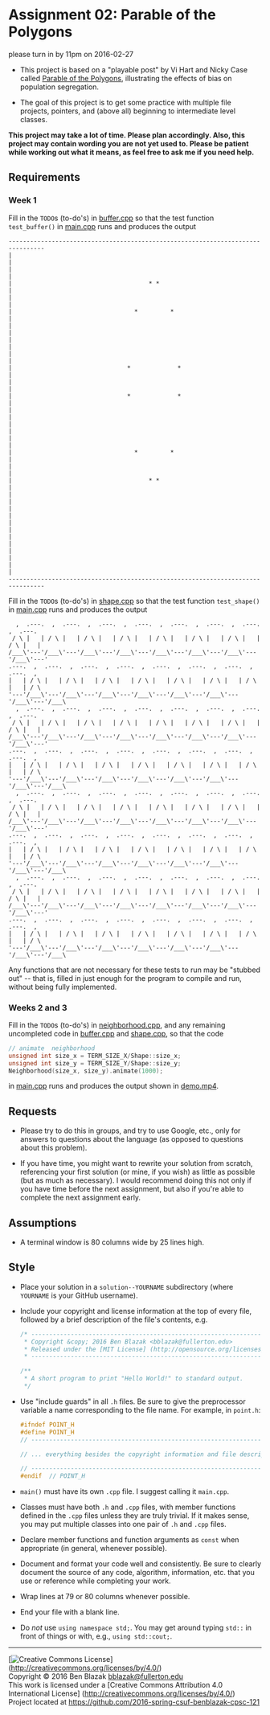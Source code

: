# Assignment 02: Parable of the Polygons
please turn in by 11pm on 2016-02-27

- This project is based on a "playable post" by Vi Hart and Nicky Case called
  [Parable of the Polygons](http://ncase.me/polygons/), illustrating the
  effects of bias on population segregation.

- The goal of this project is to get some practice with multiple file projects,
  pointers, and (above all) beginning to intermediate level classes.


**This project may take a lot of time.  Please plan accordingly.  Also, this
project may contain wording you are not yet used to.  Please be patient while
working out what it means, as feel free to ask me if you need help.**


## Requirements

### Week 1

Fill in the `TODO`s (to-do's) in
[buffer.cpp](partial-solution/buffer.cpp)
so that the test function `test_buffer()` in
[main.cpp](partial-solution/main.cpp)
runs and produces the output
```
--------------------------------------------------------------------------------
|                                                                              |
|                                                                              |
|                                      * *                                     |
|                                                                              |
|                                  *         *                                 |
|                                                                              |
|                                                                              |
|                                                                              |
|                                *             *                               |
|                                                                              |
|                                *             *                               |
|                                                                              |
|                                                                              |
|                                                                              |
|                                  *         *                                 |
|                                                                              |
|                                      * *                                     |
|                                                                              |
|                                                                              |
|                                                                              |
|                                                                              |
|                                                                              |
|                                                                              |
--------------------------------------------------------------------------------
```

Fill in the `TODO`s (to-do's) in
[shape.cpp](partial-solution/shape.cpp)
so that the test function `test_shape()` in
[main.cpp](partial-solution/main.cpp)
runs and produces the output
```
  ,  .---.  ,  .---.  ,  .---.  ,  .---.  ,  .---.  ,  .---.  ,  .---.  ,  .---.
 / \ |   | / \ |   | / \ |   | / \ |   | / \ |   | / \ |   | / \ |   | / \ |   |
/___\'---'/___\'---'/___\'---'/___\'---'/___\'---'/___\'---'/___\'---'/___\'---'
.---.  ,  .---.  ,  .---.  ,  .---.  ,  .---.  ,  .---.  ,  .---.  ,  .---.  ,  
|   | / \ |   | / \ |   | / \ |   | / \ |   | / \ |   | / \ |   | / \ |   | / \ 
'---'/___\'---'/___\'---'/___\'---'/___\'---'/___\'---'/___\'---'/___\'---'/___\
  ,  .---.  ,  .---.  ,  .---.  ,  .---.  ,  .---.  ,  .---.  ,  .---.  ,  .---.
 / \ |   | / \ |   | / \ |   | / \ |   | / \ |   | / \ |   | / \ |   | / \ |   |
/___\'---'/___\'---'/___\'---'/___\'---'/___\'---'/___\'---'/___\'---'/___\'---'
.---.  ,  .---.  ,  .---.  ,  .---.  ,  .---.  ,  .---.  ,  .---.  ,  .---.  ,  
|   | / \ |   | / \ |   | / \ |   | / \ |   | / \ |   | / \ |   | / \ |   | / \ 
'---'/___\'---'/___\'---'/___\'---'/___\'---'/___\'---'/___\'---'/___\'---'/___\
  ,  .---.  ,  .---.  ,  .---.  ,  .---.  ,  .---.  ,  .---.  ,  .---.  ,  .---.
 / \ |   | / \ |   | / \ |   | / \ |   | / \ |   | / \ |   | / \ |   | / \ |   |
/___\'---'/___\'---'/___\'---'/___\'---'/___\'---'/___\'---'/___\'---'/___\'---'
.---.  ,  .---.  ,  .---.  ,  .---.  ,  .---.  ,  .---.  ,  .---.  ,  .---.  ,  
|   | / \ |   | / \ |   | / \ |   | / \ |   | / \ |   | / \ |   | / \ |   | / \ 
'---'/___\'---'/___\'---'/___\'---'/___\'---'/___\'---'/___\'---'/___\'---'/___\
  ,  .---.  ,  .---.  ,  .---.  ,  .---.  ,  .---.  ,  .---.  ,  .---.  ,  .---.
 / \ |   | / \ |   | / \ |   | / \ |   | / \ |   | / \ |   | / \ |   | / \ |   |
/___\'---'/___\'---'/___\'---'/___\'---'/___\'---'/___\'---'/___\'---'/___\'---'
.---.  ,  .---.  ,  .---.  ,  .---.  ,  .---.  ,  .---.  ,  .---.  ,  .---.  ,  
|   | / \ |   | / \ |   | / \ |   | / \ |   | / \ |   | / \ |   | / \ |   | / \ 
'---'/___\'---'/___\'---'/___\'---'/___\'---'/___\'---'/___\'---'/___\'---'/___\
```

Any functions that are not necessary for these tests to run may be "stubbed
out" -- that is, filled in just enough for the program to compile and run,
without being fully implemented.

### Weeks 2 and 3

Fill in the `TODO`s (to-do's) in
[neighborhood.cpp](partial-solution/neighborhood.cpp),
and any remaining uncompleted code in
[buffer.cpp](partial-solution/buffer.cpp) and
[shape.cpp](partial-solution/shape.cpp),
so that the code
```c++
// animate  neighborhood
unsigned int size_x = TERM_SIZE_X/Shape::size_x;
unsigned int size_y = TERM_SIZE_Y/Shape::size_y;
Neighborhood(size_x, size_y).animate(1000);
```
in [main.cpp](partial-solution/main.cpp) runs and produces the output shown in
[demo.mp4](demo.mp4).


## Requests

- Please try to do this in groups, and try to use Google, etc., only for
  answers to questions about the language (as opposed to questions about this
  problem).

- If you have time, you might want to rewrite your solution from scratch,
  referencing your first solution (or mine, if you wish) as little as possible
  (but as much as necessary).  I would recommend doing this not only if you
  have time before the next assignment, but also if you're able to complete the
  next assignment early.


## Assumptions

- A terminal window is 80 columns wide by 25 lines high.


## Style

- Place your solution in a `solution--YOURNAME` subdirectory
  (where `YOURNAME` is your GitHub username).

- Include your copyright and license information at the top of every file,
  followed by a brief description of the file's contents, e.g.

  ```c++
  /* ----------------------------------------------------------------------------
   * Copyright &copy; 2016 Ben Blazak <bblazak@fullerton.edu>
   * Released under the [MIT License] (http://opensource.org/licenses/MIT)
   * ------------------------------------------------------------------------- */

  /**
   * A short program to print "Hello World!" to standard output.
   */
  ```

- Use "include guards" in all `.h` files.  Be sure to give the preprocessor
  variable a name corresponding to the file name.  For example, in `point.h`:

  ```c++
  #ifndef POINT_H
  #define POINT_H
  // ----------------------------------------------------------------------------

  // ... everything besides the copyright information and file description

  // ----------------------------------------------------------------------------
  #endif  // POINT_H
  ```

- `main()` must have its own `.cpp` file.  I suggest calling it `main.cpp`.
- Classes must have both `.h` and `.cpp` files, with member functions defined
  in the `.cpp` files unless they are truly trivial.  If it makes sense, you
  may put multiple classes into one pair of `.h` and `.cpp` files.

- Declare member functions and function arguments as `const` when appropriate
  (in general, whenever possible).

- Document and format your code well and consistently.  Be sure to clearly
  document the source of any code, algorithm, information, etc. that you use or
  reference while completing your work.
- Wrap lines at 79 or 80 columns whenever possible.
- End your file with a blank line.
- Do *not* use `using namespace std;`.  You may get around typing `std::` in
  front of things or with, e.g., `using std::cout;`.


-------------------------------------------------------------------------------
[![Creative Commons License](https://i.creativecommons.org/l/by/4.0/88x31.png)]
(http://creativecommons.org/licenses/by/4.0/)  
Copyright &copy; 2016 Ben Blazak <bblazak@fullerton.edu>  
This work is licensed under a [Creative Commons Attribution 4.0 International
License] (http://creativecommons.org/licenses/by/4.0/)  
Project located at <https://github.com/2016-spring-csuf-benblazak-cpsc-121>

